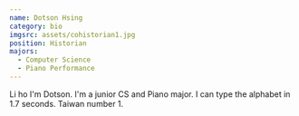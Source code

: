 ```yaml
---
name: Dotson Hsing
category: bio
imgsrc: assets/cohistorian1.jpg
position: Historian
majors:
  - Computer Science
  - Piano Performance
---
```

Li ho I'm Dotson. I'm a junior CS and Piano major. I can type the alphabet in 1.7 seconds. Taiwan number 1.